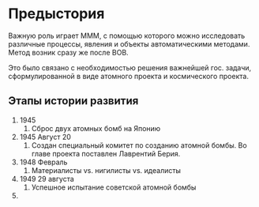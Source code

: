 # Предыстория
Важную роль играет МММ, с помощью которого можно исследовать различные процессы, явления и объекты автоматическими методами.
Метод возник сразу же после ВОВ.

Это было связано с необходимостью решения важнейшей гос. задачи, сформулированной в виде атомного проекта и космического проекта.

## Этапы истории развития
1. 1945
	1. Сброс двух атомных бомб на Японию
2. 1945 Август 20
	1. Создан специальный комитет по созданию атомной бомбы. Во главе проекта поставлен Лаврентий Берия.
3. 1948 Февраль
	1. Материалисты vs. нигилисты vs. идеалисты
4. 1949 29 августа
	1. Успешное испытание советской атомной бомбы
5. 
